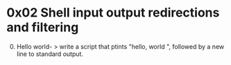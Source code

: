 # 0x02 Shell input output redirections and filtering
0. Hello world- > write a script that ptints "hello, world ", followed by a new line to standard output.	

